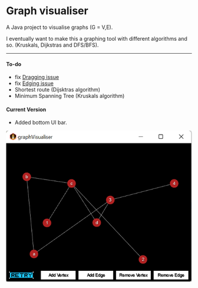 # Graph visualiser

A Java project to visualise graphs (G = V,E).

I eventually want to make this a graphing tool with different algorithms and so. (Kruskals, Dijkstras and DFS/BFS).

---------------

#### To-do
- fix [Dragging issue](https://github.com/LeoTovell/Graph-Visualiser/issues/1)
- fix [Edging issue](https://github.com/LeoTovell/Graph-Visualiser/issues/2)
- Shortest route (Dijsktras algorithm)
- Minimum Spanning Tree (Kruskals algorithm)
	
#### Current Version
- Added bottom UI bar.

![Alt Text](https://github.com/LeoTovell/Graph-Visualiser/blob/main/pic/withButtnos.png)
